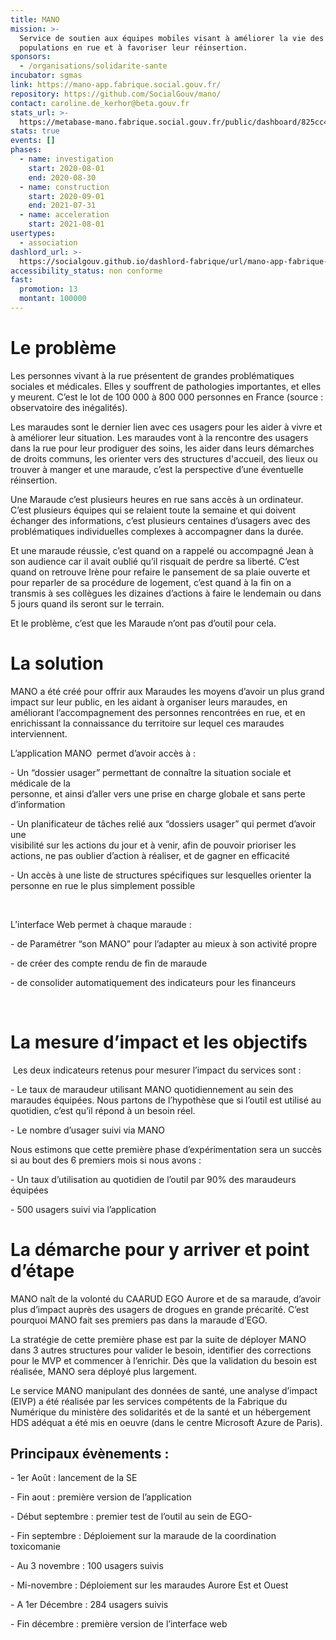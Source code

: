 ```yaml
---
title: MANO
mission: >-
  Service de soutien aux équipes mobiles visant à améliorer la vie des
  populations en rue et à favoriser leur réinsertion.
sponsors:
  - /organisations/solidarite-sante
incubator: sgmas
link: https://mano-app.fabrique.social.gouv.fr/
repository: https://github.com/SocialGouv/mano/
contact: caroline.de_kerhor@beta.gouv.fr
stats_url: >-
  https://metabase-mano.fabrique.social.gouv.fr/public/dashboard/825cc4ad-b502-4483-aa78-c2af56032bc9
stats: true
events: []
phases:
  - name: investigation
    start: 2020-08-01
    end: 2020-08-30
  - name: construction
    start: 2020-09-01
    end: 2021-07-31
  - name: acceleration
    start: 2021-08-01
usertypes:
  - association
dashlord_url: >-
  https://socialgouv.github.io/dashlord-fabrique/url/mano-app-fabrique-social-gouv-fr/
accessibility_status: non conforme
fast:
  promotion: 13
  montant: 100000
---
```

# **Le problème**

Les personnes vivant à la rue présentent de grandes problématiques sociales et médicales. Elles y souffrent de pathologies importantes, et elles y meurent. C’est le lot de 100 000 à 800 000 personnes en France (source : observatoire des inégalités).

Les maraudes sont le dernier lien avec ces usagers pour les aider à vivre et à améliorer leur situation. Les maraudes vont à la rencontre des usagers dans la rue pour leur prodiguer des soins, les aider dans leurs démarches de droits communs, les orienter vers des structures d'accueil, des lieux ou trouver à manger et une maraude, c’est la perspective d’une éventuelle réinsertion.

Une Maraude c’est plusieurs heures en rue sans accès à un ordinateur. C’est plusieurs équipes qui se relaient toute la semaine et qui doivent échanger des informations, c’est plusieurs centaines d’usagers avec des problématiques individuelles complexes à accompagner dans la durée.

Et une maraude réussie, c’est quand on a rappelé ou accompagné Jean à son audience car il avait oublié qu’il risquait de perdre sa liberté. C’est quand on retrouve Irène pour refaire le pansement de sa plaie ouverte et pour reparler de sa procédure de logement, c’est quand à la fin on a transmis à ses collègues les dizaines d’actions à faire le lendemain ou dans 5 jours quand ils seront sur le terrain.

Et le problème, c’est que les Maraude n’ont pas d’outil pour cela.

# **La solution**

MANO a été créé pour offrir aux Maraudes les moyens d’avoir un plus grand impact sur leur public, en les aidant à organiser leurs maraudes, en améliorant l’accompagnement des personnes rencontrées en rue, et en enrichissant la connaissance du territoire sur lequel ces maraudes interviennent.

L’application MANO  permet d’avoir accès à :

\- Un “dossier usager” permettant de connaître la situation sociale et médicale de la\
personne, et ainsi d’aller vers une prise en charge globale et sans perte d’information

\- Un planificateur de tâches relié aux “dossiers usager” qui permet d’avoir une\
visibilité sur les actions du jour et à venir, afin de pouvoir prioriser les actions, ne pas oublier d’action à réaliser, et de gagner en efficacité

\- Un accès à une liste de structures spécifiques sur lesquelles orienter la personne en rue le plus simplement possible

 

L’interface Web permet à chaque maraude :

\- de Paramétrer “son MANO” pour l’adapter au mieux à son activité propre

\- de créer des compte rendu de fin de maraude

\- de consolider automatiquement des indicateurs pour les financeurs

 

# **La mesure d’impact et les objectifs**

 Les deux indicateurs retenus pour mesurer l’impact du services sont :

\- Le taux de maraudeur utilisant MANO quotidiennement au sein des maraudes équipées. Nous partons de l’hypothèse que si l’outil est utilisé au quotidien, c’est qu’il répond à un besoin réel.

\- Le nombre d’usager suivi via MANO

Nous estimons que cette première phase d’expérimentation sera un succès si au bout des 6 premiers mois si nous avons :

\- Un taux d’utilisation au quotidien de l’outil par 90% des maraudeurs équipées

\- 500 usagers suivi via l’application

# **La démarche pour y arriver et point d’étape**

MANO naît de la volonté du CAARUD EGO Aurore et de sa maraude, d’avoir plus d’impact auprès des usagers de drogues en grande précarité. C’est pourquoi MANO fait ses premiers pas dans la maraude d’EGO.

La stratégie de cette première phase est par la suite de déployer MANO dans 3 autres structures pour valider le besoin, identifier des corrections pour le MVP et commencer à l’enrichir. Dès que la validation du besoin est réalisée, MANO sera déployé plus largement.

Le service MANO manipulant des données de santé, une analyse d’impact (EIVP) a été réalisée par les services compétents de la Fabrique du Numérique du ministère des solidarités et de la santé et un hébergement HDS adéquat a été mis en oeuvre (dans le centre Microsoft Azure de Paris).



## Principaux évènements :

\- 1er Août : lancement de la SE

\- Fin aout : première version de l’application

\- Début septembre : premier test de l’outil au sein de EGO-

\- Fin septembre : Déploiement sur la maraude de la coordination toxicomanie

\- Au 3 novembre : 100 usagers suivis

\- Mi-novembre : Déploiement sur les maraudes Aurore Est et Ouest

\- A 1er Décembre : 284 usagers suivis

\- Fin décembre : première version de l’interface web
